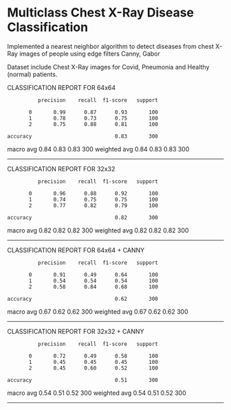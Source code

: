 # Multiclass Chest X-Ray Disease Classification
Implemented a nearest neighbor algorithm to detect diseases from chest X-Ray images of people using edge filters Canny, Gabor

Dataset include Chest X-Ray images for Covid, Pneumonia and Healthy (normal)
patients.

CLASSIFICATION REPORT FOR 64x64

              precision    recall  f1-score   support

           0       0.99      0.87      0.93       100
           1       0.78      0.73      0.75       100
           2       0.75      0.88      0.81       100

    accuracy                           0.83       300
   macro avg       0.84      0.83      0.83       300
weighted avg       0.84      0.83      0.83       300

-------------------------------
CLASSIFICATION REPORT FOR 32x32

              precision    recall  f1-score   support

           0       0.96      0.88      0.92       100
           1       0.74      0.75      0.75       100
           2       0.77      0.82      0.79       100

    accuracy                           0.82       300
   macro avg       0.82      0.82      0.82       300
weighted avg       0.82      0.82      0.82       300

-------------------------------
CLASSIFICATION REPORT FOR 64x64 + CANNY

              precision    recall  f1-score   support

           0       0.91      0.49      0.64       100
           1       0.54      0.54      0.54       100
           2       0.58      0.84      0.68       100

    accuracy                           0.62       300
   macro avg       0.67      0.62      0.62       300
weighted avg       0.67      0.62      0.62       300

-------------------------------
CLASSIFICATION REPORT FOR 32x32 + CANNY

              precision    recall  f1-score   support

           0       0.72      0.49      0.58       100
           1       0.45      0.45      0.45       100
           2       0.45      0.60      0.52       100

    accuracy                           0.51       300
   macro avg       0.54      0.51      0.52       300
weighted avg       0.54      0.51      0.52       300

-------------------------------
